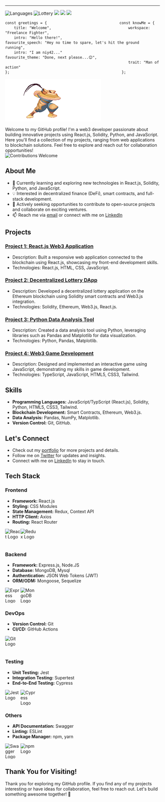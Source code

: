 ---
![Languages](https://img.shields.io/badge/Armament-Technology-blue)
![Lottery](https://img.shields.io/badge/Solidity-brightgreen)
![](https://img.shields.io/badge/Python-red)
![](https://img.shields.io/badge/Javascript-yellow)
![](https://img.shields.io/badge/TypeScript-purple)<br />
```
const greetings = {                                 const knowMe = {
    title: "Welcome",                                   workspace: "Freelance Fighter",
    intro: "Hello there!",                              favourite_speech: "Hey no time to spare, let's hit the ground running",
    intro: "I am niy42..."                              favourite_theme: "Done, next please...😊",
                                                        trait: "Man of action"
};                                                   };
```
<div style="align-items: center;">
    <img src="https://github.com/niy42/Modern_UI/blob/main/src/assets/yoroitoshi-street-fighter.gif">
</div>

Welcome to my GitHub profile! I'm a web3 developer passionate about building innovative projects using React.js, Solidity, Python, and JavaScript. Here you'll find a collection of my projects, ranging from web applications to blockchain solutions. Feel free to explore and reach out for collaboration opportunities!<br/>![Contributions Welcome](https://img.shields.io/badge/Contributions-Welcome-orange)

## About Me

- 🌱 Currently learning and exploring new technologies in React.js, Solidity, Python, and JavaScript.
- 💡 Interested in decentralized finance (DeFi), smart contracts, and full-stack development.
- 🚀 Actively seeking opportunities to contribute to open-source projects and collaborate on exciting ventures.
- 📫 Reach me via [email](mailto:obanlaniyi42@gmail.com) or connect with me on [LinkedIn](https://www.linkedin.com/in/adeniyi-obanla-3a137914b/)

## Projects

### [Project 1: React.js Web3 Application](https://github.com/niy42/Web3.0)
- Description: Built a responsive web application connected to the blockchain using React.js, showcasing my front-end development skills.
- Technologies: React.js, HTML, CSS, JavaScript.

### [Project 2: Decentralized Lottery DApp](https://github.com/niy42/smartcontract-lottery)
- Description: Developed a decentralized lottery application on the Ethereum blockchain using Solidity smart contracts and Web3.js integration.
- Technologies: Solidity, Ethereum, Web3.js, React.js.

### [Project 3: Python Data Analysis Tool](link-to-project-repo)
- Description: Created a data analysis tool using Python, leveraging libraries such as Pandas and Matplotlib for data visualization.
- Technologies: Python, Pandas, Matplotlib.

### [Project 4: Web3 Game Development](https://github.com/niy42/nft_card_game)
- Description: Designed and implemented an interactive game using JavaScript, demonstrating my skills in game development.
- Technologies: TypeScript, JavaScript, HTML5, CSS3, Tailwind.

## Skills

- **Programming Languages:** JavaScript/TypScript (React.js), Solidity, Python, HTML5, CSS3, Tailwind.
- **Blockchain Development:** Smart Contracts, Ethereum, Web3.js.
- **Data Analysis:** Pandas, NumPy, Matplotlib.
- **Version Control:** Git, GitHub.

## Let's Connect

- Check out my [portfolio](link-to-portfolio) for more projects and details.
- Follow me on [Twitter](https://twitter.com/@yung_0x7) for updates and insights.
- Connect with me on [LinkedIn](https://www.linkedin.com/in/adeniyi-obanla-3a137914b/) to stay in touch.

## Tech Stack

### Frontend
- **Framework:** React.js
- **Styling:** CSS Modules
- **State Management:** Redux, Context API
- **HTTP Client:** Axios
- **Routing:** React Router

<div style="display: flex;">
    <img src="https://upload.wikimedia.org/wikipedia/commons/a/a7/React-icon.svg" alt="React Logo" width="50" height="50">
    <img src="https://redux.js.org/img/redux.svg" alt="Redux Logo" width="50" height="50">
</div>

### Backend
- **Framework:** Express.js, Node.JS
- **Database:** MongoDB, Mysql
- **Authentication:** JSON Web Tokens (JWT)
- **ORM/ODM:** Mongoose, Sequelize

<div style="display: flex;">
    <img src="https://upload.wikimedia.org/wikipedia/commons/6/64/Expressjs.png" alt="Express Logo" width="50" height="50">
    <img src="https://webassets.mongodb.com/_com_assets/cms/mongodb_logo1-76twgcu2dm.png" alt="MongoDB Logo" width="50" height="50">
</div>

### DevOps
- **Version Control:** Git
- **CI/CD:** GitHub Actions

<div style="display: flex;">
    <img src="https://git-scm.com/images/logos/downloads/Git-Icon-1788C.png" alt="Git Logo" width="50" height="50">
</div>

### Testing
- **Unit Testing:** Jest
- **Integration Testing:** Supertest
- **End-to-End Testing:** Cypress

<div style="display: flex;">
    <img src="https://jestjs.io/img/jest.svg" alt="Jest Logo" width="50" height="50">
    <img src="https://avatars.githubusercontent.com/u/8908513?s=200&v=4" alt="Cypress Logo" width="50" height="50">
</div>

### Others
- **API Documentation:** Swagger
- **Linting:** ESLint
- **Package Manager:** npm, yarn

<div style="display: flex;">
    <img src="https://avatars.githubusercontent.com/u/7658037?s=200&v=4" alt="Swagger Logo" width="50" height="50">
    <img src="https://upload.wikimedia.org/wikipedia/commons/thumb/d/db/Npm-logo.svg/800px-Npm-logo.svg.png" alt="npm Logo" width="50" height="50">
</div>

## Thank You for Visiting!

Thank you for exploring my GitHub profile. If you find any of my projects interesting or have ideas for collaboration, feel free to reach out. Let's build something awesome together! 🚀

<!--
**niy42/niy42** is a ✨ _special_ ✨ repository because its `README.md` (this file) appears on your GitHub profile.

Here are some ideas to get you started:

- 🔭 I’m currently working on ...
- 🌱 I’m currently learning ...
- 👯 I’m looking to collaborate on ...
- 🤔 I’m looking for help with ...
- 💬 Ask me about ...
- 📫 How to reach me: ...
- 😄 Pronouns: ...
- ⚡ Fun fact: ...
-->
